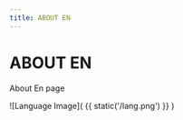 ```yaml
---
title: ABOUT EN
---
```


ABOUT EN
=====

About En page

![Language Image]( {{ static('/lang.png') }} )